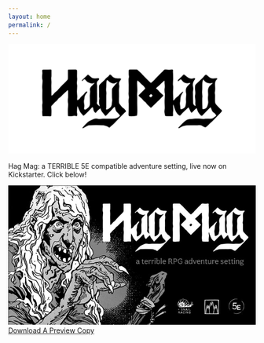 ```yaml
---
layout: home
permalink: /
---
```


<div class="max-width-content">

  <div>
    <img alt="Hag Mag Logo" class="hagmag-logo-svg" src="/assets/img/hagmag-logo-black.svg"/>
  </div>

  <p>Hag Mag: a TERRIBLE 5E compatible adventure setting, live now on Kickstarter. Click below!</p>

  <div class="padding-wrapper">
    <a href="https://www.kickstarter.com/projects/hagmag/hag-mag-a-terrible-rpg-adventure-setting-for-5e" title="Kickstarter Link" target="_blank">
      <img alt="Hag Mag Banner with Scary Hag" class="ks-logo" src="/assets/img/banner-for-web.jpg"/>
    </a>
  </div>

  <div class="padding-wrapper">
    <a class="black-link" href="/assets/img/Hagmag-Kickstarter-Layouts-V5-SinglePage.pdf" target="_blank" >Download A Preview Copy</a>
  </div>


</div>